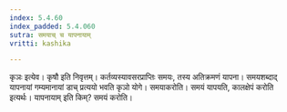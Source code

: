 ```yaml
---
index: 5.4.60
index_padded: 5.4.060
sutra: समयाच् च यापनायाम्
vritti: kashika

---
```

कृञः इत्येव। कृषौ इति निवृत्तम्। कर्तव्यस्यावसरप्राप्तिः समयः, तस्य अतिक्रमणं यापना। समयशब्दाद् यापनायां गम्यमानायां डाच् प्रत्ययो भवति कृञो योगे। समयाकरोति। समयं यापयति, कालक्षेपं करोति इत्यर्थः। यापनायाम् इति किम्? समयं करोति।